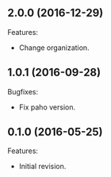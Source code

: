 ## 2.0.0 (2016-12-29)
Features:
  - Change organization.

## 1.0.1 (2016-09-28)
Bugfixes:
  - Fix paho version.
  
## 0.1.0 (2016-05-25)
Features:
  - Initial revision.

